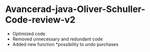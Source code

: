 # Avancerad-java-Oliver-Schuller-Code-review-v2

* Optimized code
* Removed unnecessary and redundant code
* Added new function
  *possibility to undo purchases
